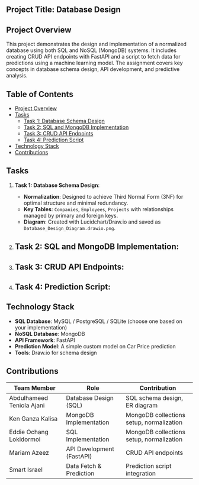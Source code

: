 ## Project Title: Database Design

## Project Overview

This project demonstrates the design and implementation of a normalized database using both SQL and NoSQL (MongoDB) systems. It includes creating CRUD API endpoints with FastAPI and a script to fetch data for predictions using a machine learning model. The assignment covers key concepts in database schema design, API development, and predictive analysis.

## Table of Contents

- [Project Overview](#project-overview)
- [Tasks](#tasks)
  - [Task 1: Database Schema Design](#task-1-database-schema-design)
  - [Task 2: SQL and MongoDB Implementation](#task-2-sql-and-mongodb-implementation)
  - [Task 3: CRUD API Endpoints](#task-3-crud-api-endpoints)
  - [Task 4: Prediction Script](#task-4-prediction-script)
- [Technology Stack](#technology-stack)
- [Contributions](#contributions)

## Tasks

1. **Task 1: Database Schema Design**:
   - **Normalization**: Designed to achieve Third Normal Form (3NF) for optimal structure and minimal redundancy.
   - **Key Tables**: `Companies`, `Employees`, `Projects` with relationships managed by primary and foreign keys.
   - **Diagram**: Created with Lucidchart/Draw.io and saved as `Database_Design_Diagram.drawio.png`.


2. **Task 2: SQL and MongoDB Implementation**:
   - 

3. **Task 3: CRUD API Endpoints**:
   - 

4. **Task 4: Prediction Script**:
   - 

## Technology Stack

- **SQL Database**: MySQL / PostgreSQL / SQLite (choose one based on your implementation)
- **NoSQL Database**: MongoDB
- **API Framework**: FastAPI
- **Prediction Model**: A simple custom model on Car Price prediction
- **Tools**: Draw.io for schema design

## Contributions

| Team Member                  | Role                        | Contribution                                 |
|------------------------------|-----------------------------|----------------------------------------------|
| Abdulhameed Teniola Ajani    | Database Design (SQL)       | SQL schema design, ER diagram                |
| Ken Ganza Kalisa             | MongoDB Implementation      | MongoDB collections setup, normalization     |
| Eddie Ochang Lokidormoi      | SQL     Implementation      | MongoDB collections setup, normalization     |
| Mariam Azeez                 | API Development (FastAPI)   | CRUD API endpoints                           |
| Smart Israel                 | Data Fetch & Prediction     | Prediction script integration                |


